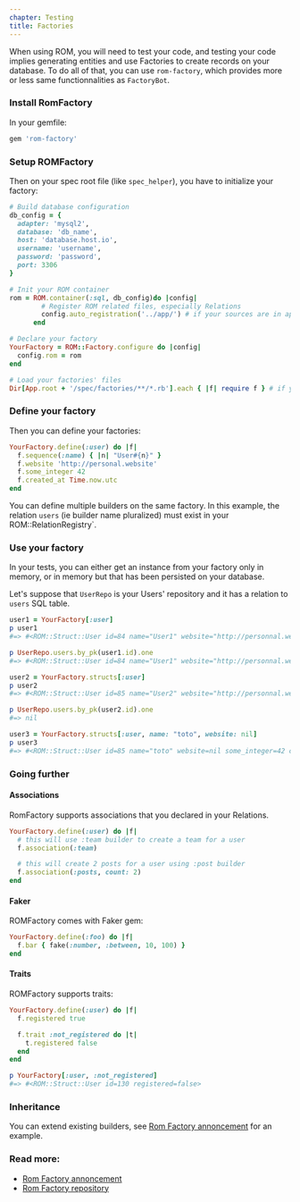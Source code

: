 ```yaml
---
chapter: Testing
title: Factories
---
```


When using ROM, you will need to test your code, and testing your code implies generating entities and use Factories to
create records on your database. To do all of that, you can use `rom-factory`, which provides more or less same 
functionnalities as `FactoryBot`.

### Install RomFactory

In your gemfile:

```ruby
gem 'rom-factory'
```

### Setup ROMFactory

Then on your spec root file (like `spec_helper`), you have to initialize your factory:

```ruby
# Build database configuration
db_config = { 
  adapter: 'mysql2',
  database: 'db_name',
  host: 'database.host.io',
  username: 'username',
  password: 'password',
  port: 3306
}

# Init your ROM container
rom = ROM.container(:sql, db_config)do |config|
        # Register ROM related files, especially Relations
        config.auto_registration('../app/') # if your sources are in app folder
      end

# Declare your factory
YourFactory = ROM::Factory.configure do |config|
  config.rom = rom
end

# Load your factories' files
Dir[App.root + '/spec/factories/**/*.rb'].each { |f| require f } # if you plan to put your factory files `spec/factories`
```

### Define your factory

Then you can define your factories:

```ruby
YourFactory.define(:user) do |f|
  f.sequence(:name) { |n| "User#{n}" }
  f.website 'http://personal.website'
  f.some_integer 42
  f.created_at Time.now.utc
end
```

You can define multiple builders on the same factory.
In this example, the relation `users` (ie builder name pluralized) must exist in your ROM::RelationRegistry`.

### Use your factory

In your tests, you can either get an instance from your factory only in memory, or in memory but that has been 
persisted on your database.

Let's suppose that  `UserRepo` is your Users' repository and it has a relation to `users` SQL table. 

```ruby
user1 = YourFactory[:user]
p user1
#=> #<ROM::Struct::User id=84 name="User1" website="http://personnal.website" some_integer=42 created_at=2019-04-02 08:50:34 +0000>

p UserRepo.users.by_pk(user1.id).one
#=> #<ROM::Struct::User id=84 name="User1" website="http://personnal.website" some_integer=42 created_at=2019-04-02 08:50:34 +0000>

user2 = YourFactory.structs[:user]
p user2
#=> #<ROM::Struct::User id=85 name="User2" website="http://personnal.website" some_integer=42 created_at=2019-04-02 08:50:46 +0000>

p UserRepo.users.by_pk(user2.id).one
#=> nil

user3 = YourFactory.structs[:user, name: "toto", website: nil]
p user3
#=> #<ROM::Struct::User id=85 name="toto" website=nil some_integer=42 created_at=2019-04-02 08:51:20 +0000>
```

### Going further

#### Associations

RomFactory supports associations that you declared in your Relations.
```ruby
YourFactory.define(:user) do |f|
  # this will use :team builder to create a team for a user
  f.association(:team)

  # this will create 2 posts for a user using :post builder
  f.association(:posts, count: 2)
end
```

#### Faker

ROMFactory comes with Faker gem:

```ruby
YourFactory.define(:foo) do |f|
  f.bar { fake(:number, :between, 10, 100) }
end
```

#### Traits

ROMFactory supports traits:

```ruby
YourFactory.define(:user) do |f|
  f.registered true

  f.trait :not_registered do |t|
    t.registered false
  end
end

p YourFactory[:user, :not_registered]
#=> #<ROM::Struct::User id=130 registered=false>
```

### Inheritance
You can extend existing builders, see [Rom Factory annoncement](https://rom-rb.org/blog/announcing-rom-factory/) for an
example.


### Read more:
* [Rom Factory annoncement](https://rom-rb.org/blog/announcing-rom-factory/)
* [Rom Factory repository](https://github.com/rom-rb/rom-factory/)
